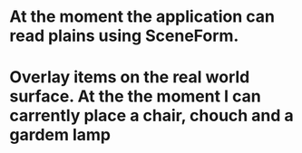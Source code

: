 # At the moment the application can read plains using SceneForm.
# Overlay items on the real world surface. At the the moment I can carrently place a chair, chouch and a gardem lamp
